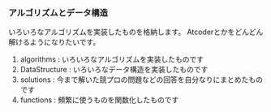 ### アルゴリズムとデータ構造

いろいろなアルゴリズムを実装したものを格納します。
Atcoderとかをどんどん解けるようになりたいです。

1. algorithms : いろいろなアルゴリズムを実装したものです
1. DataStructure : いろいろなデータ構造を実装したものです
1. solutions : 今まで解いた競プロの問題などの回答を自分なりにまとめたものです
1. functions : 頻繁に使うものを関数化したものです
